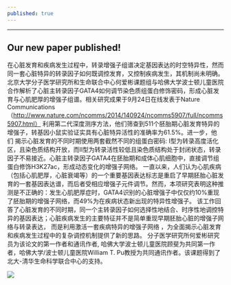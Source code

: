 ```yaml
---
published: true
---
```


---
Our new paper published!
---
在心脏发育和疾病发生过程中，转录增强子组谱决定基因表达的时空特异性，然而同一套心脏特异的转录因子如何既调控发育，又控制疾病发生，其机制尚未明确。北京大学分子医学研究所和生命联合中心何爱彬课题组与哈佛大学波士顿儿童医院合作解析了心脏主转录因子GATA4如何调节染色质组蛋白修饰密码，形成心脏发育与心肌肥厚的增强子组谱。相关研究成果于9月24日在线发表于Nature Communications（http://www.nature.com/ncomms/2014/140924/ncomms5907/full/ncomms5907.html）
      利用第二代深度测序方法，他们筛查到511个胚胎期心脏发育特异的增强子，转基因小鼠实验证实具有心脏特异活性的准确率为61.5%。进一步，他们 揭示心脏发育的不同时期使用两套截然不同的组蛋白密码: I型为转录高度活化区，且染色质结构开放，而II型为转录活性较低且染色质结构处于封闭状态，转录因子不易接近。心脏主转录因子GATA4在胚胎期和成体心肌细胞中，直接调节组蛋白修饰H3K27ac，形成动态变化的增强子网络。
      一直以来，人们认为心肌疾病（包括心肌肥厚，心脏衰竭等）的一个重要基因表达标志是重启了早期胚胎心脏发育的一套基因表达谱，而后者受相应增强子元件调节。然而，本项研究表明这种推测是不正确的：发生心肌肥厚症时，GATA4识别的心脏增强子中仅仅约10%重现了胚胎期的增强子网络，而49%为在疾病状态新出现的特异性增强子。
      该工作回答了心脏发育的不同时期，同一个主转录因子如何选择性地结合、时序性地调控特异的基因表达；心脏疾病发生的主要特征并不是简单重现早期胚胎心脏的增强子网络与转录表达， 而是利用激活一套疾病特异的增强子网络 ，为全面揭示心脏发育和疾病发生过程中的复杂调控机制提供了新的思路。
      分子医学研究所何爱彬研究员为该论文的第一作者和通讯作者, 哈佛大学波士顿儿童医院顾斐为共同第一作者，哈佛大学/波士顿儿童医院William T. Pu教授为共同通讯作者。该课题得到了北大-清华生命科学联合中心的支持。


![](/http://www.imm.pku.edu.cn/data/upload/month_201410/simple%20stained%20heart.jpg)
